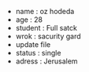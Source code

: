 * name : oz hodeda
* age : 28
* student : Full satck
* wrok : sacurity gard
* update file 
* status : single
* adress : Jerusalem
